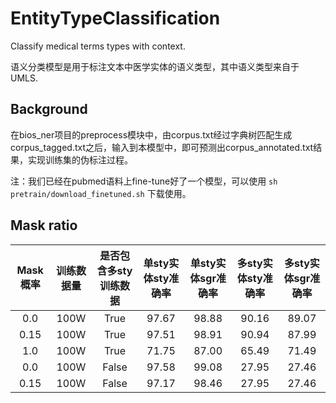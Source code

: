 # EntityTypeClassification

Classify medical terms types with context.

语义分类模型是用于标注文本中医学实体的语义类型，其中语义类型来自于UMLS.  

## Background
在bios_ner项目的preprocess模块中，由corpus.txt经过字典树匹配生成corpus_tagged.txt之后，输入到本模型中，即可预测出corpus_annotated.txt结果，实现训练集的伪标注过程。

注：我们已经在pubmed语料上fine-tune好了一个模型，可以使用 `sh pretrain/download_finetuned.sh` 下载使用。

## Mask ratio

| Mask 概率 | 训练数据量 | 是否包含多sty训练数据 | 单sty实体sty准确率 | 单sty实体sgr准确率 | 多sty实体sty准确率 | 多sty实体sgr准确率 |
| :-------: | :--------: | :-------------------: | :----------------: | :----------------: | :----------------: | :----------------: |
|    0.0    |    100W    |         True          |       97.67        |       98.88        |       90.16        |       89.07        |
|   0.15    |    100W    |         True          |       97.51        |       98.91        |       90.94        |       87.99        |
|    1.0    |    100W    |         True          |       71.75        |       87.00        |       65.49        |       71.49        |
|    0.0    |    100W    |         False         |       97.58        |       99.08        |       27.95        |       27.46        |
|   0.15    |    100W    |         False         |       97.17        |       98.46        |       27.95        |       27.46        |
